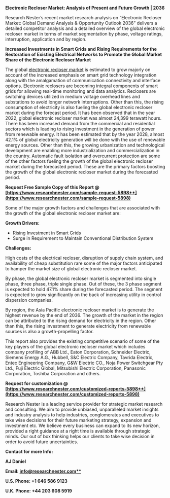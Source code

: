 ﻿**Electronic Recloser Market: Analysis of Present and Future Growth | 2036**

Research Nester’s recent market research analysis on “Electronic Recloser Market: Global Demand Analysis & Opportunity Outlook 2036” delivers a detailed competitor analysis and a detailed overview of the global electronic recloser market in terms of market segmentation by phase, voltage ratings, interruption, application and by region. 

**Increased Investments in Smart Grids and Rising Requirements for the Restoration of Existing Electrical Networks to Promote the Global Market Share of the Electronic Recloser Market**

The global [electronic recloser market](https://www.researchnester.com/reports/electronic-recloser-market/5898) is estimated to grow majorly on account of the increased emphasis on smart grid technology integration along with the amalgamation of communication connectivity and interface options. Electronic reclosers are becoming integral components of smart grids for allowing real-time monitoring and data analytics. Reclosers are switching devices utilized in medium voltage overhead lines and substations to avoid longer network interruptions. Other than this, the rising consumption of electricity is also fueling the global electronic recloser market during the forecast period. It has been observed that in the year 2022, global electronic recloser market was almost 24,399 terawatt hours. There has been increased demand from the commercial and residential sectors which is leading to rising investment in the generation of power from renewable energy. It has been estimated that by the year 2028, almost 42.1% of global electricity generation will be done with the use of renewable energy sources. Other than this, the growing urbanization and technological development are enabling more industrialization and commercialization in the country. Automatic fault isolation and overcurrent protection are some of the other factors fueling the growth of the global electronic recloser market during the forecasted period. These are the primary factors boosting the growth of the global electronic recloser market during the forecasted period. 

**Request Free Sample Copy of this Report @ [https://www.researchnester.com/sample-request-5898**](https://www.researchnester.com/sample-request-5898)**

Some of the major growth factors and challenges that are associated with the growth of the global electronic recloser market are:

**Growth Drivers:**

- Rising Investment in Smart Grids 
- Surge in Requirement to Maintain Conventional Distribution System  

**Challenges:**

High costs of the electrical recloser, disruption of supply chain system, and availability of cheap substitution rare some of the major factors anticipated to hamper the market size of global electronic recloser market.

By phase, the global electronic recloser market is segmented into single phase, three phase, triple single phase. Out of these, the 3 phase segment is expected to hold 47.1% share during the forecasted period. The segment is expected to grow significantly on the back of increasing utility in control dispersion companies. 

By region, the Asia Pacific electronic recloser market is to generate the highest revenue by the end of 2036. The growth of the market in the region can be attributed to the rising demand for electricity in the region. Other than this, the rising investment to generate electricity from renewable sources is also a growth-propelling factor. 

This report also provides the existing competitive scenario of some of the key players of the global electronic recloser market which includes company profiling of ABB Ltd., Eaton Corporation, Schneider Electric, Siemens Energy A.G., Hubbell, S&C Electric Company, Tavrida Electric, Entec Engineering Company, G&W Electric CO., Noja Power Switchgear Pty Ltd., Fuji Electric Global, Mitsubishi Electric Corporation, Panasonic Corporation, Toshiba Corporation and others.     

**Request for customization @ [https://www.researchnester.com/customized-reports-5898**](https://www.researchnester.com/customized-reports-5898)**

Research Nester is a leading service provider for strategic market research and consulting. We aim to provide unbiased, unparalleled market insights and industry analysis to help industries, conglomerates and executives to take wise decisions for their future marketing strategy, expansion and investment etc. We believe every business can expand to its new horizon, provided a right guidance at a right time is available through strategic minds. Our out of box thinking helps our clients to take wise decision in order to avoid future uncertainties.

**Contact for more Info:**

**AJ Daniel**

**Email: [info@researchnester.com**](mailto:info@researchnester.com)**

**U.S. Phone: +1 646 586 9123** 

**U.K. Phone: +44 203 608 5919**

